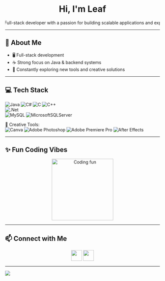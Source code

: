 <h1 align="center">Hi, I'm Leaf</h1>

<p align="center">
  <marquee behavior="alternate" direction="left" scrollamount="4">
    Full-stack developer with a passion for building scalable applications and exploring modern technologies.  
    Driven by curiosity and continuous growth.  
  </marquee>
</p>

---
## 💫 About Me
- 🖥️ Full-stack development  
- ☕ Strong focus on Java & backend systems  
- 🌱 Constantly exploring new tools and creative solutions  
---

## 💻 Tech Stack
![Java](https://img.shields.io/badge/java-%23ED8B00.svg?style=for-the-badge&logo=openjdk&logoColor=white) 
![C#](https://img.shields.io/badge/c%23-%23239120.svg?style=for-the-badge&logo=csharp&logoColor=white) 
![C](https://img.shields.io/badge/c-%2300599C.svg?style=for-the-badge&logo=c&logoColor=white) 
![C++](https://img.shields.io/badge/c++-%2300599C.svg?style=for-the-badge&logo=c%2B%2B&logoColor=white)  
![.Net](https://img.shields.io/badge/.NET-5C2D91?style=for-the-badge&logo=.net&logoColor=white)  
![MySQL](https://img.shields.io/badge/mysql-4479A1.svg?style=for-the-badge&logo=mysql&logoColor=white) 
![MicrosoftSQLServer](https://img.shields.io/badge/Microsoft%20SQL%20Server-CC2927?style=for-the-badge&logo=microsoft%20sql%20server&logoColor=white)  

🎨 Creative Tools:  
![Canva](https://img.shields.io/badge/Canva-%2300C4CC.svg?style=for-the-badge&logo=Canva&logoColor=white) 
![Adobe Photoshop](https://img.shields.io/badge/adobe%20photoshop-%2331A8FF.svg?style=for-the-badge&logo=adobe%20photoshop&logoColor=white) 
![Adobe Premiere Pro](https://img.shields.io/badge/Adobe%20Premiere%20Pro-9999FF.svg?style=for-the-badge&logo=Adobe%20Premiere%20Pro&logoColor=white) 
![After Effects](https://img.shields.io/badge/Adobe%20After%20Effects-9999FF.svg?style=for-the-badge&logo=Adobe%20After%20Effects&logoColor=white) 

---

## ✨ Fun Coding Vibes
<p align="center">
  <img src="https://media4.giphy.com/media/KxbHmvL3MGcctzlfdX/giphy.gif" height="200" alt="Coding fun" />
</p>

---

## 📫 Connect with Me
<p align="center">
  <a href="https://discord.gg/VeAqPRkfF8"><img src="https://img.shields.io/static/v1?message=Discord&logo=discord&label=&color=7289DA&logoColor=white&labelColor=&style=for-the-badge" height="35" /></a>
  <a href="https://www.instagram.com/leaf17._/"><img src="https://img.shields.io/static/v1?message=Instagram&logo=instagram&label=&color=E1306C&logoColor=white&labelColor=&style=for-the-badge" height="35" /></a>
</p>

---

[![](https://visitcount.itsvg.in/api?id=leaf17&icon=0&color=0)](https://visitcount.itsvg.in)
